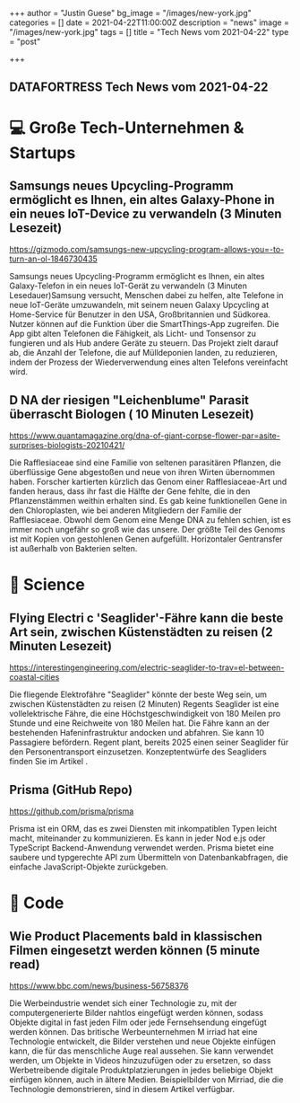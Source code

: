 +++
author = "Justin Guese"
bg_image = "/images/new-york.jpg"
categories = []
date = 2021-04-22T11:00:00Z
description = "news"
image = "/images/new-york.jpg"
tags = []
title = "Tech News vom 2021-04-22"
type = "post"

+++

        
## DATAFORTRESS Tech News vom 2021-04-22

# 💻 Große Tech-Unternehmen & Startups

## Samsungs neues Upcycling-Programm ermöglicht es Ihnen, ein altes Galaxy-Phone in ein neues IoT-Device zu verwandeln (3 Minuten Lesezeit)

https://gizmodo.com/samsungs-new-upcycling-program-allows-you=-to-turn-an-ol-1846730435

Samsungs neues Upcycling-Programm ermöglicht es Ihnen, ein altes Galaxy-Telefon in ein neues IoT-Gerät zu verwandeln (3 Minuten Lesedauer)Samsung versucht, Menschen dabei zu helfen, alte Telefone in neue IoT-Geräte umzuwandeln, mit seinem neuen Galaxy Upcycling at Home-Service für Benutzer in den USA, Großbritannien und Südkorea. Nutzer können auf die Funktion über die SmartThings-App zugreifen. Die App gibt alten Telefonen die Fähigkeit, als Licht- und Tonsensor zu fungieren und als Hub andere Geräte zu steuern. Das Projekt zielt darauf ab, die Anzahl der Telefone, die auf Mülldeponien landen, zu reduzieren, indem der Prozess der Wiederverwendung eines alten Telefons vereinfacht wird.

## D NA der riesigen "Leichenblume" Parasit überrascht Biologen ( 10 Minuten Lesezeit)

https://www.quantamagazine.org/dna-of-giant-corpse-flower-par=asite-surprises-biologists-20210421/

Die Rafflesiaceae sind eine Familie von seltenen parasitären Pflanzen, die überflüssige Gene abgestoßen und neue von ihren Wirten übernommen haben. Forscher kartierten kürzlich das Genom einer Rafflesiaceae-Art und fanden heraus, dass ihr fast die Hälfte der Gene fehlte, die in den Pflanzenstämmen weithin erhalten sind. Es gab keine funktionellen Gene in den Chloroplasten, wie bei anderen Mitgliedern der Familie der Rafflesiaceae. Obwohl dem Genom eine Menge DNA zu fehlen schien, ist es immer noch ungefähr so groß wie das unsere. Der größte Teil des Genoms ist mit Kopien von gestohlenen Genen aufgefüllt. Horizontaler Gentransfer ist außerhalb von Bakterien selten.

# 🧪 Science

## Flying Electri c \'Seaglider\'-Fähre kann die beste Art sein, zwischen Küstenstädten zu reisen (2 Minuten Lesezeit)

https://interestingengineering.com/electric-seaglider-to-trav=el-between-coastal-cities

Die fliegende Elektrofähre "Seaglider" könnte der beste Weg sein, um zwischen Küstenstädten zu reisen (2 Minuten) Regents Seaglider ist eine vollelektrische Fähre, die eine Höchstgeschwindigkeit von 180 Meilen pro Stunde und eine Reichweite von 180 Meilen hat. Die Fähre kann an der bestehenden Hafeninfrastruktur andocken und abfahren. Sie kann 10 Passagiere befördern. Regent plant, bereits 2025 einen seiner Seaglider für den Personentransport einzusetzen. Konzeptentwürfe des Seagliders finden Sie im Artikel .

## Prisma (GitHub Repo)

https://github.com/prisma/prisma

Prisma ist ein ORM, das es zwei Diensten mit inkompatiblen Typen leicht macht, miteinander zu kommunizieren. Es kann in jeder Nod e.js oder TypeScript Backend-Anwendung verwendet werden. Prisma bietet eine saubere und typgerechte API zum Übermitteln von Datenbankabfragen, die einfache JavaScript-Objekte zurückgeben.

# 💾 Code

## Wie Product Placements bald in klassischen Filmen eingesetzt werden können (5 minute read)

https://www.bbc.com/news/business-56758376

Die Werbeindustrie wendet sich einer Technologie zu, mit der computergenerierte Bilder nahtlos eingefügt werden können, sodass Objekte digital in fast jeden Film oder jede Fernsehsendung eingefügt werden können. Das britische Werbeunternehmen M irriad hat eine Technologie entwickelt, die Bilder verstehen und neue Objekte einfügen kann, die für das menschliche Auge real aussehen. Sie kann verwendet werden, um Objekte in Videos hinzuzufügen oder zu ersetzen, so dass Werbetreibende digitale Produktplatzierungen in jedes beliebige Objekt einfügen können, auch in ältere Medien. Beispielbilder von Mirriad, die die Technologie demonstrieren, sind in diesem Artikel verfügbar.
